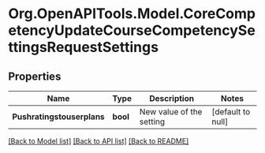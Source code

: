# Org.OpenAPITools.Model.CoreCompetencyUpdateCourseCompetencySettingsRequestSettings

## Properties

Name | Type | Description | Notes
------------ | ------------- | ------------- | -------------
**Pushratingstouserplans** | **bool** | New value of the setting | [default to null]

[[Back to Model list]](../README.md#documentation-for-models) [[Back to API list]](../README.md#documentation-for-api-endpoints) [[Back to README]](../README.md)

